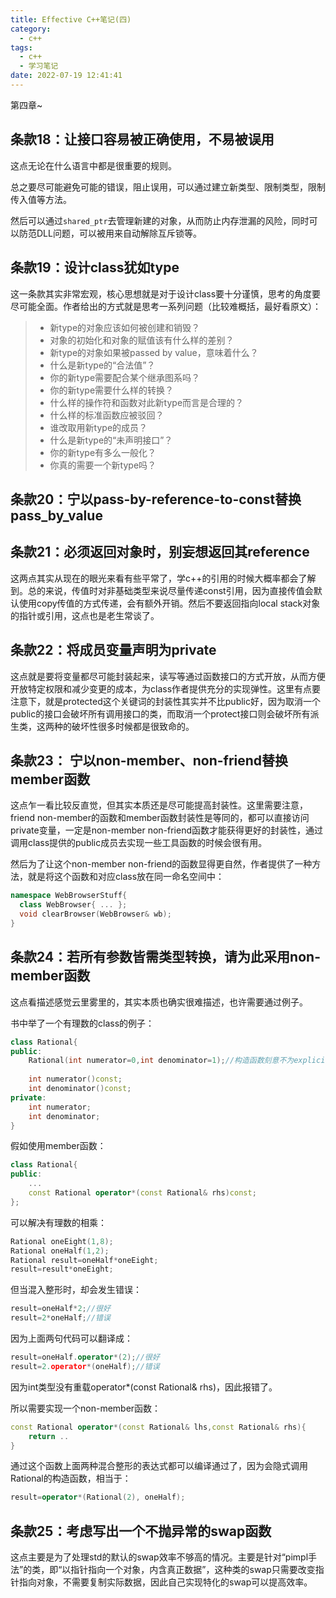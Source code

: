 ```yaml
---
title: Effective C++笔记(四)
category:
  - c++
tags:
  - c++
  - 学习笔记
date: 2022-07-19 12:41:41
---
```


第四章~
<!-- more -->

## 条款18：让接口容易被正确使用，不易被误用

这点无论在什么语言中都是很重要的规则。

总之要尽可能避免可能的错误，阻止误用，可以通过建立新类型、限制类型，限制传入值等方法。

然后可以通过`shared_ptr`去管理新建的对象，从而防止内存泄漏的风险，同时可以防范DLL问题，可以被用来自动解除互斥锁等。

## 条款19：设计class犹如type

这一条款其实非常宏观，核心思想就是对于设计class要十分谨慎，思考的角度要尽可能全面。作者给出的方式就是思考一系列问题（比较难概括，最好看原文）：

> * 新type的对象应该如何被创建和销毁？
> * 对象的初始化和对象的赋值该有什么样的差别？
> * 新type的对象如果被passed by value，意味着什么？
> * 什么是新type的“合法值”？
> * 你的新type需要配合某个继承图系吗？
> * 你的新type需要什么样的转换？
> * 什么样的操作符和函数对此新type而言是合理的？
> * 什么样的标准函数应被驳回？
> * 谁改取用新type的成员？
> * 什么是新type的“未声明接口”？
> * 你的新type有多么一般化？
> * 你真的需要一个新type吗？

## 条款20：宁以pass-by-reference-to-const替换pass_by_value

## 条款21：必须返回对象时，别妄想返回其reference

这两点其实从现在的眼光来看有些平常了，学c++的引用的时候大概率都会了解到。总的来说，传值时对非基础类型来说尽量传递const引用，因为直接传值会默认使用copy传值的方式传递，会有额外开销。然后不要返回指向local stack对象的指针或引用，这点也是老生常谈了。

## 条款22：将成员变量声明为private

这点就是要将变量都尽可能封装起来，读写等通过函数接口的方式开放，从而方便开放特定权限和减少变更的成本，为class作者提供充分的实现弹性。这里有点要注意下，就是protected这个关键词的封装性其实并不比public好，因为取消一个public的接口会破坏所有调用接口的类，而取消一个protect接口则会破坏所有派生类，这两种的破坏性很多时候都是很致命的。

## 条款23： 宁以non-member、non-friend替换member函数

这点乍一看比较反直觉，但其实本质还是尽可能提高封装性。这里需要注意，friend non-member的函数和member函数封装性是等同的，都可以直接访问private变量，一定是non-member non-friend函数才能获得更好的封装性，通过调用class提供的public成员去实现一些工具函数的时候会很有用。

然后为了让这个non-member non-friend的函数显得更自然，作者提供了一种方法，就是将这个函数和对应class放在同一命名空间中：

```cpp
namespace WebBrowserStuff{
  class WebBrowser{ ... };
  void clearBrowser(WebBrowser& wb);
}
```

## 条款24：若所有参数皆需类型转换，请为此采用non-member函数

这点看描述感觉云里雾里的，其实本质也确实很难描述，也许需要通过例子。

书中举了一个有理数的class的例子：

```cpp
class Rational{
public:
    Rational(int numerator=0,int denominator=1);//构造函数刻意不为explicit
																								//允许int-to-Rational
    int numerator()const;
    int denominator()const;
private:
    int numerator;
    int denominator;
}
```

假如使用member函数：

```cpp
class Rational{
public:
	...
	const Rational operator*(const Rational& rhs)const;
};
```

可以解决有理数的相乘：

```cpp
Rational oneEight(1,8);
Rational oneHalf(1,2);
Rational result=oneHalf*oneEight;
result=result*oneEight;
```

但当混入整形时，却会发生错误：

```cpp
result=oneHalf*2;//很好
result=2*oneHalf;//错误
```

因为上面两句代码可以翻译成：

```cpp
result=oneHalf.operator*(2);//很好
result=2.operator*(oneHalf);//错误
```

因为int类型没有重载operator*(const Rational& rhs)，因此报错了。

所以需要实现一个non-member函数：

```cpp
const Rational operator*(const Rational& lhs,const Rational& rhs){
	return ..
}
```

通过这个函数上面两种混合整形的表达式都可以编译通过了，因为会隐式调用Rational的构造函数，相当于：

```cpp
result=operator*(Rational(2), oneHalf);
```

## 条款25：考虑写出一个不抛异常的swap函数

这点主要是为了处理std的默认的swap效率不够高的情况。主要是针对“pimpl手法”的类，即“以指针指向一个对象，内含真正数据”，这种类的swap只需要改变指针指向对象，不需要复制实际数据，因此自己实现特化的swap可以提高效率。

